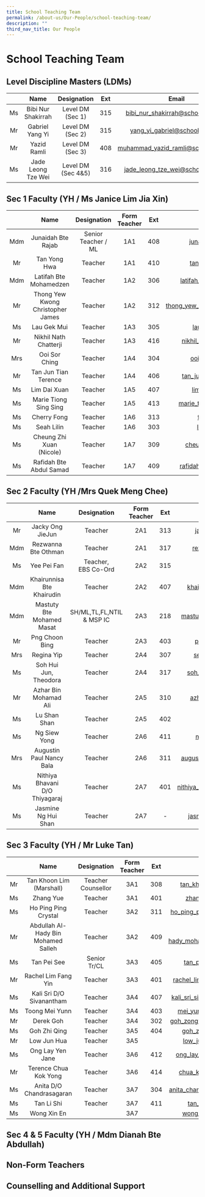 ```yaml
---
title: School Teaching Team
permalink: /about-us/Our-People/school-teaching-team/
description: ""
third_nav_title: Our People
---
```

# School Teaching Team

## Level Discipline Masters (LDMs)

|     |         Name        |     Designation    |  Ext |                  Email                  |
|:---:|:---------:|:-----------:|:----:|:--------------:|
| Ms  | Bibi Nur Shakirrah  |  Level DM (Sec 1)  | 315  |    [bibi\_nur\_shakirrah@schools.gov.sg](mailto:bibi_nur_shakirrah@schools.gov.sg)    |
|  Mr | Gabriel Yang Yi     |  Level DM (Sec 2)  |  315 |      [yang\_yi\_gabriel@schools.gov.sg](mailto:yang_yi_gabriel@schools.gov.sg)     |
|  Mr | Yazid Ramli         |  Level DM (Sec 3)  |  408 | [muhammad\_yazid\_ramli@schools.gov.sg](mailto:muhammad_yazid_ramli@schools.gov.sg) |
|  Ms | Jade Leong Tze Wei  | Level DM (Sec 4&5) |  316 |    [jade\_leong\_tze\_wei@schools.gov.sg](mailto:jade_leong_tze_wei@schools.gov.sg)    |

## Sec 1 Faculty (YH / Ms Janice Lim Jia Xin)

|     |   Name    |     Designation     | Form Teacher |  Ext  |     Email            |
|:---:|:-------:|:-----:|:-----:|:-----:|:-------:|
| Mdm | Junaidah Bte Rajab                 | Senior Teacher / ML | 1A1          |   408 |       [junaidah\_rajab@schools.gov.sg](mailto:junaidah_rajab@schools.gov.sg)       |
|  Mr | Tan Yong Hwa                       |       Teacher       | 1A1          | 410   |        [tan\_yong\_hwa@schools.gov.sg](https://bukitbatoksec.moe.edu.sg/about-us/our-people/tan_yong_hwa@schools.gov.sg)        |
| Mdm | Latifah Bte Mohamedzen             |       Teacher       | 1A2          | 306   |      [latifah\_mohamedzen@schools.gov.sg](mailto:latifah_mohamedzen@schools.gov.sg)    |
|  Mr | Thong Yew Kwong Christopher James  |       Teacher       | 1A2          | 312   | [thong\_yew\_kwong\_christopher@schools.gov.sg](mailto:thong_yew_kwong_christopher@schools.gov.sg) |
|  Ms | Lau Gek Mui                        |       Teacher       | 1A3          |   305 |       [lau\_gek\_mui@schools.gov.sg](mailto:lau_gek_mui@schools.gov.sg)         |
|  Mr | Nikhil Nath Chatterji              |       Teacher       | 1A3          | 416   |   [nikhil\_nath\_chatterji@schools.gov.sg](mailto:nikhil_nath_chatterji@schools.gov.sg)    |
| Mrs | Ooi Sor Ching                      |       Teacher       | 1A4          |   304 |        [ooi\_sor\_ching@schools.gov.sg](mailto:ooi_sor_ching@schools.gov.sg)        |
|  Mr | Tan Jun Tian Terence               |       Teacher       | 1A4          |   406 |    [tan\_juntian\_terence@schools.gov.sg](mailto:tan_juntian_terence@schools.gov.sg)    |
|  Ms | Lim Dai Xuan                       |       Teacher       | 1A5          | 407   |        [lim\_dai\_xuan@schools.gov.sg](https://bukitbatoksec.moe.edu.sg/about-us/our-people/lim_dai_xuan@schools.gov.sg)       |
|  Ms | Marie Tiong Sing Sing              |       Teacher       | 1A5          | 413   |    [marie\_tiong\_sing\_sing@schools.gov.sg](mailto:marie_tiong_sing_sing@schools.gov.sg)    |
|  Ms | Cherry Fong                        |       Teacher       | 1A6          | 313   |           [fong\_cherry@moe.edu.sg](mailto:fong_cherry@moe.edu.sg)           |
|  Ms | Seah Lilin                         |       Teacher       | 1A6          | 303   |         [lilin\_seah@schools.gov.sg](mailto:lilin_seah@schools.gov.sg)        |
|  Ms | Cheung Zhi Xuan (Nicole)           |       Teacher       | 1A7          | 309   |       [cheung\_zhi\_xuan@schools.gov.sg](https://bukitbatoksec.moe.edu.sg/about-us/our-people/cheung_zhi_xuan@schools.gov.sg)      |
|  Ms | Rafidah Bte Abdul Samad            |       Teacher       |      1A7     | 409   |     [rafidah\_abdul\_samad@schools.gov.sg](mailto:rafidah_abdul_samad@schools.gov.sg)     |

## Sec 2 Faculty (YH /Mrs Quek Meng Chee) 

|     |              Name              |        Designation        | Form Teacher | Ext |                    Email                    |
|:---:|:------------------------------:|:-------------------------:|:------------:|:---:|:-------------------------------------------:|
|  Mr | Jacky Ong JieJun               |          Teacher          |      2A1     | 313 |       [jacky\_ong\_jiejun@schools.gov.sg](mailto:jacky_ong_jiejun@schools.gov.sg)     |
| Mdm | Rezwanna Bte Othman            |          Teacher          |      2A1     | 317 |       [rezwanna\_othman@schools.gov.sg](mailto:rezwanna_othman@schools.gov.sg)       |
|  Ms | Yee Pei Fan                    |   Teacher,<br>EBS Co-Ord  |      2A2     | 315 |        [yee\_pei\_fan@schools.gov.sg](mailto:yee_pei_fan@schools.gov.sg)        |
| Mdm | Khairunnisa Bte Khairudin      |          Teacher          |      2A2     | 407 |     [khairunnisa\_khairudin@schools.gov.sg](mailto:khairunnisa_khairudin@schools.gov.sg)    |
| Mdm | Mastuty Bte Mohamed Masat      | SH/ML,TL,FL,NTIL & MSP IC |      2A3     | 218 |     [mastuty\_mohamed\_masat@schools.gov.sg](mailto:mastuty_mohamed_masat@schools.gov.sg)    |
|  Mr | Png Choon Bing                 |          Teacher          |      2A3     | 403 |        [png\_choon\_bing@schools.gov.sg](mailto:png_choon_bing@schools.gov.sg)       |
| Mrs | Regina Yip                     |          Teacher          |      2A4     | 307 |      [sen\_li-yin\_regina@schools.gov.sg](mailto:sen_li-yin_regina@schools.gov.sg)      |
|  Ms | Soh Hui Jun, Theodora          |          Teacher          |      2A4     | 317 |     [soh\_hui\_jun\_theodora@schools.gov.sg](mailto:soh_hui_jun_theodora@schools.gov.sg)    |
|  Mr | Azhar Bin Mohamad Ali          |          Teacher          |      2A5     | 310 |       [azhar\_mohamad\_ali@schools.gov.sg](mailto:azhar_mohamad_ali@schools.gov.sg)      |
|  Ms | Lu Shan Shan                   |          Teacher          |      2A5     | 402 |         [lu\_shanshan@schools.gov.sg](mailto:lu_shanshan@schools.gov.sg)        |
|  Ms | Ng Siew Yong                   |          Teacher          |      2A6     | 411 |        [ng\_siew\_yong\_a@schools.gov.sg](mailto:ng_siew_yong_a@schools.gov.sg)        |
| Mrs | Augustin Paul Nancy Bala       |          Teacher          |      2A6     | 311 |   [augustin\_paul\_nancy\_bala@schools.gov.sg](mailto:augustin_paul_nancy_bala@schools.gov.sg)   |
|  Ms | Nithiya Bhavani D/O Thiyagaraj |          Teacher          |      2A7     | 401 | [nithiya\_bhavani\_thiyagarajan@schools.gov.sg](mailto:nithiya_bhavani_thiyagarajan@schools.gov.sg) |
|  Ms | Jasmine Ng Hui Shan            |          Teacher          |      2A7     |  -  |     [jasmine\_ng\_hui\_shan@schools.gov.sg](mailto:jasmine_ng_hui_shan@schools.gov.sg)     |

## Sec 3 Faculty (YH / Mr Luke Tan)

|    |                 Name                |     Designation    | Form Teacher | Ext |                      Email                     |
|:--:|:-----------------------------------:|:------------------:|:------------:|:---:|:----------------------------------------------:|
| Mr | Tan Khoon Lim (Marshall)            | Teacher Counsellor |      3A1     | 308 |          [tan\_khoon\_lim@schools.gov.sg](mailto:tan_khoon_lim@schools.gov.sg)          |
| Ms | Zhang Yue                           |       Teacher      |      3A1     | 401 |           [zhang\_yue@schools.gov.sg](mailto:zhang_yue@schools.gov.sg)            |
| Ms | Ho Ping Ping Crystal                |       Teacher      |      3A2     | 311 |       [ho\_ping\_ping\_crystal@schools.gov.sg](mailto:ho_ping_ping_crystal@schools.gov.sg)     |
| Mr | Abdullah Al-Hady Bin Mohamed Salleh |       Teacher      |      3A2     | 409 | [abdullah\_al-hady\_mohamed\_salleh@schools.gov.sg](mailto:abdullah_al-hady_mohamed_salleh@schools.gov.sg) |
| Ms | Tan Pei See                         |    Senior Tr/CL    |      3A3     | 405 |           [tan\_pei\_see@schools.gov.sg](mailto:tan_pei_see@schools.gov.sg)           |
| Mr | Rachel Lim Fang Yin                 |       Teacher      |      3A3     | 401 |       [rachel\_lim\_fang\_yin@schools.gov.sg](mailto:rachel_lim_fang_yin@schools.gov.sg)       |
| Ms | Kali Sri D/O Sivanantham            |       Teacher      |      3A4     | 407 |      [kali\_sri\_sivanantham@schools.gov.sg](mailto:kali_sri_sivanantham@schools.gov.sg)      |
| Ms | Toong Mei Yunn                      |       Teacher      |      3A4     | 403 |          [mei\_yunn\_toong@schools.gov.sg](mailto:mei_yunn_toon@schools.gov.sg)        |
| Mr | Derek Goh                           |       Teacher      |      3A4     | 302 |        [goh\_zongyang\_derek@schools.gov.sg](mailto:goh_zongyang_derek@schools.gov.sg)       |
| Ms | Goh Zhi Qing                        |       Teacher      |      3A5     | 404 |           [goh\_zhi\_qing@schools.gov.sg](mailto:goh_zhi_qing@schools.gov.sg)          |
| Mr | Low Jun Hua                         |       Teacher      |      3A5     |     |          [low\_jun\_hua@schools.gov.sg](mailto:low_jun_hua@schools.gov.sg)           |
| Ms | Ong Lay Yen Jane                    |       Teacher      |      3A6     | 412 |         [ong\_lay\_yen\_jane@schools.gov.sg](mailto:ong_lay_yen_jane@schools.gov.sg)       |
| Mr | Terence Chua Kok Yong               |       Teacher      |      3A6     | 414 |          [chua\_kok\_yong@schools.gov.sg](mailto:chua_kok_yongg@schools.gov.sg)        |
| Ms | Anita D/O Chandrasagaran            |       Teacher      |      3A7     | 304 |       [anita\_chandrasagaran@schools.gov.sg](mailto:anita_chandrasagaran@schools.gov.sg)     |
| Ms | Tan Li Shi                          |       Teacher      |      3A7     | 411 |            [tan\_li\_shi@schools.gov.sg](mailto:tan_li_shi@schools.gov.sg)           |
| Ms | Wong Xin En                         |                    |      3A7     |     |          [wong\_xin\_en@schools.gov.sg](mailto:wong_xin_en@schools.gov.sg)          |


## Sec 4 & 5 Faculty (YH / Mdm Dianah Bte Abdullah)


## Non-Form Teachers



## Counselling and Additional Support